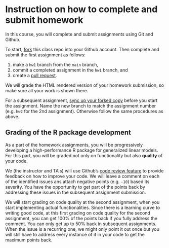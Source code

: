 # Instruction on how to complete and submit homework

In this course, you will complete and submit assignments using Git and Github.

To start, [fork](https://docs.github.com/en/pull-requests/collaborating-with-pull-requests/working-with-forks/fork-a-repo) this class repo into your Github account.
Then complete and submit the first assignment as follows: 
1) make a `hw1` branch from the `main` branch,
2) commit a completed assignment in the `hw1` branch, and
3) create a [pull request](https://docs.github.com/en/pull-requests/collaborating-with-pull-requests/proposing-changes-to-your-work-with-pull-requests/creating-a-pull-request).

We will grade the HTML rendered version of your homework submission, so make sure all your work is shown there.

For a subsequent assignment, [sync up your forked copy](https://docs.github.com/en/pull-requests/collaborating-with-pull-requests/working-with-forks/syncing-a-fork) before you start the assignment. 
Name the new branch to match the assignment number (e.g. `hw2` for the 2nd assignment).
Otherwise follow the same procedures as above.


## Grading of the R package development

As a part of the homework assignments, you will be progressively developing a high-performance R package for generalized linear models. 
For this part, you will be graded not only on functionality but also **quality** of your code.

We (the instructor and TA's) will use Github’s [code review feature](https://github.com/features/code-review) to provide feedback on how to improve your code.
We will leave a comment on each of the identified issues ans attach negative points (e.g. `-10`) based its severity.
You have the opportunity to get part of the points back by addressing these issues in the subsequent assignment submission.

We will start grading on code quality at the second assignment, when you start implementing actual functionalities.
Since there is a learning curve to writing good code, at this first grading on code quality for the second assignment, you can get 100% of the points back if you fully address the comment. 
You can only get up to 50% back in subsequent assignments.
When the issue is a recurring one, we might only point it out once but you will still have to address every instance of it in your code to get the maximum points back.
